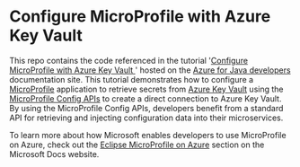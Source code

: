 # Configure MicroProfile with Azure Key Vault

This repo contains the code referenced in the tutorial '[Configure MicroProfile with Azure Key Vault
](https://docs.microsoft.com/java/azure/microprofile/configure-microprofile-with-keyvault)' hosted on the [Azure for Java developers](https://docs.microsoft.com/java/azure/) documentation site. This tutorial demonstrates how to configure a [MicroProfile](http://microprofile.io) application to retrieve secrets from [Azure Key Vault](https://azure.microsoft.com/services/key-vault/) using the [MicroProfile Config APIs](https://microprofile.io/project/eclipse/microprofile-config) to create a direct connection to Azure Key Vault. By using the MicroProfile Config APIs, developers benefit from a standard API for retrieving and injecting configuration data into their microservices.

To learn more about how Microsoft enables developers to use MicroProfile on Azure, check out the [Eclipse MicroProfile on Azure](https://docs.microsoft.com/java/azure/microprofile/) section on the Microsoft Docs website.
